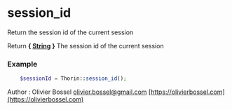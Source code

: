 # session_id

Return the session id of the current session

Return **{ [String](http://php.net/manual/en/language.types.string.php) }** The session id of the current session

### Example
```php
	$sessionId = Thorin::session_id();
```
Author : Olivier Bossel [olivier.bossel@gmail.com](mailto:olivier.bossel@gmail.com) [https://olivierbossel.com](https://olivierbossel.com)